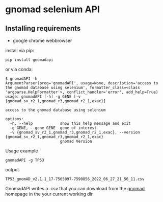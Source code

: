 # gnomad selenium API


## Installing requirements

* google chrome webbrowser

install via pip:
```
pip install gnomadapi
```

or via conda:
```
$ gnomadAPI -h
ArgumentParser(prog='gnomadAPI', usage=None, description='access to the gnomad database using selenium', formatter_class=<class 'argparse.HelpFormatter'>, conflict_handler='error', add_help=True)
usage: gnomadAPI [-h] -g GENE [-v {gnomad_sv_r2_1,gnomad_r3,gnomad_r2_1,exac}]

access to the gnomad database using selenium

options:
  -h, --help            show this help message and exit
  -g GENE, --gene GENE  gene of interest
  -v {gnomad_sv_r2_1,gnomad_r3,gnomad_r2_1,exac}, --version {gnomad_sv_r2_1,gnomad_r3,gnomad_r2_1,exac}
                        gnomad Version

```



Usage example 

```
gnomadAPI -g TP53
```

output 

```
TP53_gnomAD_v2.1.1_17-7565097-7590856_2022_06_27_21_56_11.csv
```

GnomadAPI writes a .csv that you can download from the [gnomad](https://gnomad.broadinstitute.org/) homepage in the your current working dir